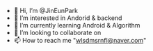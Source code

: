 - 👋 Hi, I’m @JinEunPark
- 👀 I’m interested in Andorid & backend
- 🌱 I’m currently learning Android & Algorithm
- 💞️ I’m looking to collaborate on 
- 📫 How to reach me "wlsdmsrnfl@naver.com"

<!---
JinEunPark/JinEunPark is a ✨ special ✨ repository because its `README.md` (this file) appears on your GitHub profile.
You can click the Preview link to take a look at your changes.
--->
